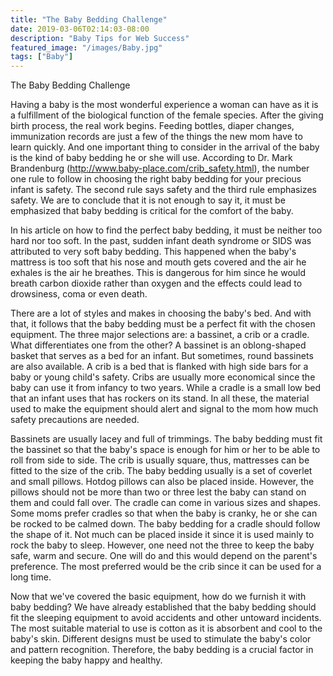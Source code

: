 ```yaml
---
title: "The Baby Bedding Challenge"
date: 2019-03-06T02:14:03-08:00
description: "Baby Tips for Web Success"
featured_image: "/images/Baby.jpg"
tags: ["Baby"]
---
```


The Baby Bedding Challenge

Having a baby is the most wonderful experience a woman can have as it is a fulfillment of the biological function of the female species. After the giving birth process, the real work begins. Feeding bottles, diaper changes, immunization records are just a few of the things the new mom have to learn quickly. And one important thing to consider in the arrival of the baby is the kind of baby bedding he or she will use.  According to Dr. Mark Brandenburg (http://www.baby-place.com/crib_safety.html), the number one rule to follow in choosing the right baby bedding for your precious infant is safety.  The second rule says safety and the third rule emphasizes safety. We are to conclude that it is not enough to say it, it must be emphasized that baby bedding is critical for the comfort of the baby.

In his article on how to find the perfect baby bedding, it must be neither too hard nor too soft. In the past, sudden infant death syndrome or SIDS was attributed to very soft baby bedding. This happened when the baby's mattress is too soft that his nose and mouth gets covered and the air he exhales is the air he breathes. This is dangerous for him since he would breath carbon dioxide rather than oxygen and the effects could lead to drowsiness, coma or even death.

There are a lot of styles and makes in choosing the baby's bed. And with that, it follows that the baby bedding must be a perfect fit with the chosen equipment.  The three major selections are: a bassinet, a crib or a cradle.  What differentiates one from the other? A bassinet is an oblong-shaped basket that serves as a bed for an infant.  But sometimes, round bassinets are also available. A crib is a bed that is flanked with high side bars for a baby or young child's safety. Cribs are usually more economical since the baby can use it from infancy to two years. While a cradle is a small low bed that an infant uses that has rockers on its stand.  In all these, the material used to make the equipment should alert and signal to the mom how much safety precautions are needed.

Bassinets are usually lacey and full of trimmings.  The baby bedding must fit the bassinet so that the baby's space is enough for him or her to be able to roll from side to side. The crib is usually square, thus, mattresses can be fitted to the size of the crib. The baby bedding usually is a set of coverlet and small pillows. Hotdog pillows can also be placed inside. However, the pillows should not be more than two or three lest the baby can stand on them and could fall over. The cradle can come in various sizes and shapes. Some moms prefer cradles so that when the baby is cranky, he or she can be rocked to be calmed down. The baby bedding for a cradle should follow the shape of it.  Not much can be placed inside it since it is used mainly to rock the baby to sleep. However, one need not the three to keep the baby safe, warm and secure. One will do and this would depend on the parent's preference.  The most preferred would be the crib since it can be used for a long time.

Now that we've covered the basic equipment, how do we furnish it with baby bedding? We have already established that the baby bedding should fit the sleeping equipment to avoid accidents and other untoward incidents.  The most suitable material to use is cotton as it is absorbent and cool to the baby's skin. Different designs must be used to stimulate the baby's color and pattern recognition.  Therefore, the baby bedding is a crucial factor in keeping the baby happy and healthy.



